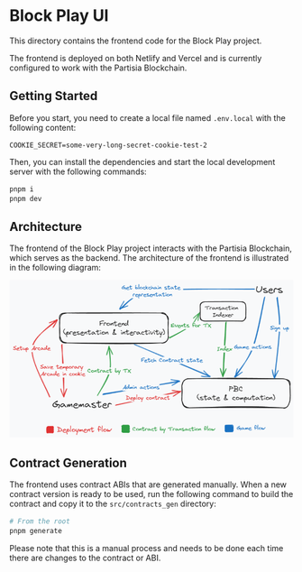 # Block Play UI

This directory contains the frontend code for the Block Play project.

The frontend is deployed on both Netlify and Vercel and is currently configured to work with the Partisia Blockchain.


## Getting Started
Before you start, you need to create a local file named `.env.local` with the following content:
```env
COOKIE_SECRET=some-very-long-secret-cookie-test-2
```

Then, you can install the dependencies and start the local development server with the following commands:
```bash
pnpm i
pnpm dev
```

## Architecture
The frontend of the Block Play project interacts with the Partisia Blockchain, which serves as the backend. The architecture of the frontend is illustrated in the following diagram:

![Architecture](./docs/web-architecture.png)

## Contract Generation
The frontend uses contract ABIs that are generated manually. When a new contract version is ready to be used, run the following command to build the contract and copy it to the `src/contracts_gen` directory:
```bash
# From the root
pnpm generate
```

Please note that this is a manual process and needs to be done each time there are changes to the contract or ABI.
